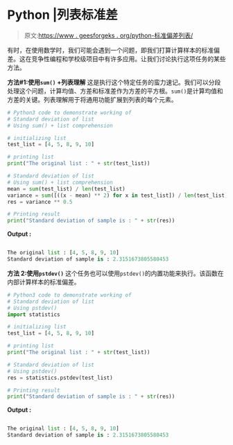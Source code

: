 # Python |列表标准差

> 原文:[https://www . geesforgeks . org/python-标准偏差列表/](https://www.geeksforgeeks.org/python-standard-deviation-of-list/)

有时，在使用数学时，我们可能会遇到一个问题，即我们打算计算样本的标准偏差。这在竞争性编程和学校级项目中有许多应用。让我们讨论执行这项任务的某些方法。

**方法#1:使用`sum()` +列表理解**
这是执行这个特定任务的蛮力速记。我们可以分段处理这个问题，计算均值、方差和标准差作为方差的平方根。`sum()`是计算均值和方差的关键。列表理解用于将通用功能扩展到列表的每个元素。

```py
# Python3 code to demonstrate working of
# Standard deviation of list
# Using sum() + list comprehension

# initializing list
test_list = [4, 5, 8, 9, 10]

# printing list
print("The original list : " + str(test_list))

# Standard deviation of list
# Using sum() + list comprehension
mean = sum(test_list) / len(test_list)
variance = sum([((x - mean) ** 2) for x in test_list]) / len(test_list)
res = variance ** 0.5

# Printing result
print("Standard deviation of sample is : " + str(res))
```

**Output :**

```py

The original list : [4, 5, 8, 9, 10]
Standard deviation of sample is : 2.3151673805580453

```

**方法 2:使用`pstdev()`**
这个任务也可以使用`pstdev()`的内置功能来执行。该函数在内部计算样本的标准偏差。

```py
# Python3 code to demonstrate working of
# Standard deviation of list
# Using pstdev()
import statistics

# initializing list
test_list = [4, 5, 8, 9, 10]

# printing list
print("The original list : " + str(test_list))

# Standard deviation of list
# Using pstdev()
res = statistics.pstdev(test_list)

# Printing result
print("Standard deviation of sample is : " + str(res))
```

**Output :**

```py

The original list : [4, 5, 8, 9, 10]
Standard deviation of sample is : 2.3151673805580453

```